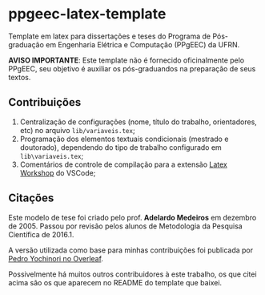 # ppgeec-latex-template
Template em latex para dissertações e teses do Programa de Pós-graduação em Engenharia Elétrica e Computação (PPgEEC) da UFRN.

**AVISO IMPORTANTE**: Este template não é fornecido oficinalmente pelo PPgEEC, seu objetivo é auxiliar os pós-graduandos na preparação de seus textos.

## Contribuições
1. Centralização de configurações (nome, título do trabalho, orientadores, etc) no arquivo `lib/variaveis.tex`;
2. Programação dos elementos textuais condicionais (mestrado e doutorado), dependendo do tipo de trabalho configurado em `lib\variaveis.tex`;
3. Comentários de controle de compilação para a extensão [Latex Workshop](https://marketplace.visualstudio.com/items?itemName=James-Yu.latex-workshop) do VSCode;

## Citações

Este modelo de tese foi criado pelo prof. **Adelardo Medeiros** em dezembro de 2005. Passou por revisão pelos alunos de Metodologia da Pesquisa Científica de 2016.1.

A versão utilizada como base para minhas contribuições foi publicada por [Pedro Yochinori no Overleaf](https://www.overleaf.com/latex/templates/template-ppgee-ufrn/njchfrnscgmk).

Possivelmente há muitos outros contribuidores à este trabalho, os que citei acima são os que aparecem no README do template que baixei.

